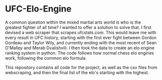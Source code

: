 # UFC-Elo-Engine
A common question within the mixed martial arts world is who is the greatest fighter of all time? I wanted to offer a solution to solve that. I first devised a web scraper that scrapes ufcstats.com. This would leave me with every result in UFC history, starting with the first ever fight between Gordon Gordeau and Taylor Wily, and currently ending with the most recent of Sean O'Malley and Merab Dvalishvili. I then took the data to create an elo engine ranking system in python. The code follows how normal chess elo engines work, following the common elo formula. 

This repository contains all code for the project, as well as the csv files from webscraping, and then the final list of the elo's starting with the highest.

